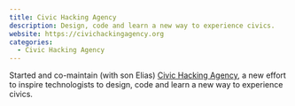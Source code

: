 ```yaml
---
title: Civic Hacking Agency
description: Design, code and learn a new way to experience civics.
website: https://civichackingagency.org
categories:
  - Civic Hacking Agency
---
```


Started and co-maintain (with son Elias) [Civic Hacking Agency](https://civichackingagency.org), a new effort to inspire technologists to design, code and learn a new way to experience civics.